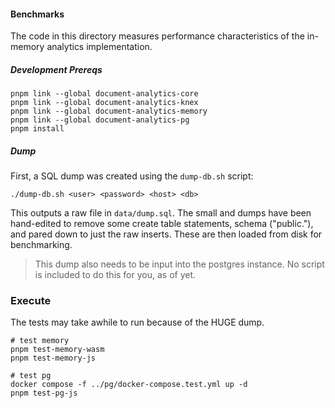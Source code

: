 #### Benchmarks

The code in this directory measures performance characteristics of the in-memory analytics implementation.

##### Development Prereqs

```
pnpm link --global document-analytics-core
pnpm link --global document-analytics-knex
pnpm link --global document-analytics-memory
pnpm link --global document-analytics-pg
pnpm install
```

##### Dump

First, a SQL dump was created using the `dump-db.sh` script:

```
./dump-db.sh <user> <password> <host> <db>
```

This outputs a raw file in `data/dump.sql`. The small and dumps have been hand-edited to remove some create table statements, schema ("public."), and pared down to just the raw inserts. These are then loaded from disk for benchmarking.

> This dump also needs to be input into the postgres instance. No script is included to do this for you, as of yet.

### Execute

The tests may take awhile to run because of the HUGE dump.

```
# test memory
pnpm test-memory-wasm
pnpm test-memory-js
```

```
# test pg
docker compose -f ../pg/docker-compose.test.yml up -d
pnpm test-pg-js
```
